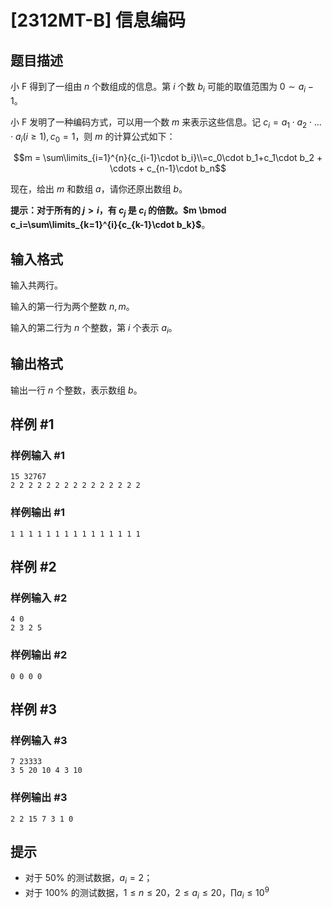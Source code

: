 # [2312MT-B] 信息编码

## 题目描述

小 F 得到了一组由 $n$ 个数组成的信息。第 $i$ 个数 $b_i$ 可能的取值范围为 $0 \sim a_i - 1$。

小 F 发明了一种编码方式，可以用一个数 $m$ 来表示这些信息。记 $c_i = a_1 \cdot a_2 \cdot \ldots \cdot a_i(i\ge1),c_0=1$，则 $m$ 的计算公式如下：

$$m = \sum\limits_{i=1}^{n}{c_{i-1}\cdot b_i}\\=c_0\cdot b_1+c_1\cdot b_2 + \cdots + c_{n-1}\cdot b_n$$

现在，给出 $m$ 和数组 $a$，请你还原出数组 $b$。

**提示：对于所有的 $j>i$，有 $c_j$ 是 $c_i$ 的倍数。$m \bmod c_i=\sum\limits_{k=1}^{i}{c_{k-1}\cdot b_k}$**。

## 输入格式

输入共两行。

输入的第一行为两个整数 $n,m$。

输入的第二行为 $n$ 个整数，第 $i$ 个表示 $a_i$。

## 输出格式

输出一行 $n$ 个整数，表示数组 $b$。

## 样例 #1

### 样例输入 #1

```
15 32767
2 2 2 2 2 2 2 2 2 2 2 2 2 2 2
```

### 样例输出 #1

```
1 1 1 1 1 1 1 1 1 1 1 1 1 1 1
```

## 样例 #2

### 样例输入 #2

```
4 0
2 3 2 5
```

### 样例输出 #2

```
0 0 0 0
```

## 样例 #3

### 样例输入 #3

```
7 23333
3 5 20 10 4 3 10
```

### 样例输出 #3

```
2 2 15 7 3 1 0
```

## 提示

- 对于 $50\%$ 的测试数据，$a_i = 2$；
- 对于 $100\%$ 的测试数据，$1 \le n \le 20$，$2 \le a_i \le 20$，$\prod a_i \le 10^9$